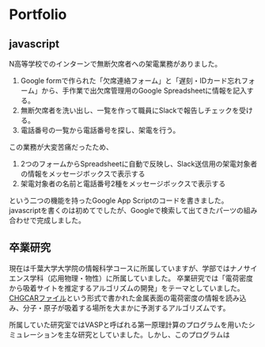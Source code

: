 # Portfolio

## javascript
N高等学校でのインターンで無断欠席者への架電業務がありました。

1. Google formで作られた「欠席連絡フォーム」と「遅刻・IDカード忘れフォーム」から、手作業で出欠席管理用のGoogle Spreadsheetに情報を記入する。 
2. 無断欠席者を洗い出し、一覧を作って職員にSlackで報告しチェックを受ける。
3. 電話番号の一覧から電話番号を探し、架電を行う。

この業務が大変苦痛だったため、

1. 2つのフォームからSpreadsheetに自動で反映し、Slack送信用の架電対象者の情報をメッセージボックスで表示する
2. 架電対象者の名前と電話番号2種をメッセージボックスで表示する

という二つの機能を持ったGoogle App Scriptのコードを書きました。
javascriptを書くのは初めてでしたが、Googleで検索して出てきたパーツの組み合わせで完成しました。

## 卒業研究
現在は千葉大学大学院の情報科学コースに所属していますが、学部ではナノサイエンス学科（応用物理・物性）に所属していました。
卒業研究では「電荷密度から吸着サイトを推定するアルゴリズムの開発」をテーマとしていました。
[CHGCARファイル](https://cms.mpi.univie.ac.at/vasp/vasp/CHGCAR_file.html)という形式で書かれた金属表面の電荷密度の情報を読み込み、分子・原子が吸着する場所を大まかに予測するアルゴリズムです。

所属していた研究室ではVASPと呼ばれる第一原理計算のプログラムを用いたシミュレーションを主な研究としていました。しかし、このプログラムは
